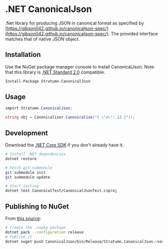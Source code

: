 # .NET CanonicalJson

.Net library for producing JSON in canonical format as specified by [https://gibson042.github.io/canonicaljson-spec/](https://gibson042.github.io/canonicaljson-spec/). The provided interface matches that of native JSON object.

## Installation

Use the NuGet package manager console to install CanonicalJson. Note that this library is [.NET Standard 2.0](https://docs.microsoft.com/en-us/dotnet/standard/net-standard) compatible.

```bash
Install-Package Stratumn.CanonicalJson
```

## Usage

```csharp
import Stratumn.CanonicalJson;

string obj = Canonicalizer.Canonicalize("{ \"a\": 12 }"));
```

## Development

Download the [.NET Core SDK](https://dotnet.microsoft.com/download) if you don't already have it.

```sh
# Install .NET dependencies
dotnet restore

# Fetch git submodule
git submodule init
git submodule update

# Start testing
dotnet test CanonicalTest/CanonicalJsonTest.csproj
```

## Publishing to NuGet

From [this source](https://docs.microsoft.com/en-us/nuget/quickstart/create-and-publish-a-package-using-the-dotnet-cli):
```sh
# Create the .nupkg package
dotnet pack --configuration release
# Publish it
dotnet nuget push CanonicalJson/bin/Release/Stratumn.CanonicalJson.<version>.nupkg -k <nuget_api_key> -s https://api.nuget.org/v3/index.json
```

